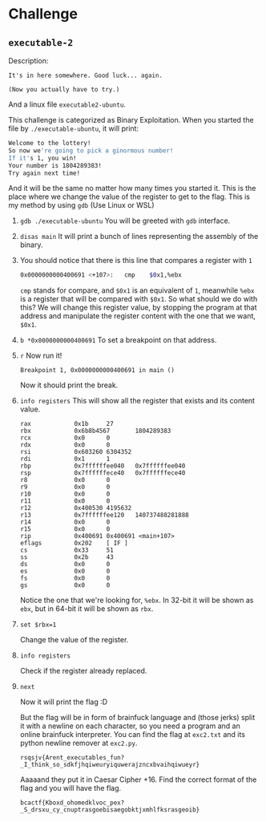 # Challenge
## `executable-2`
Description:
```
It's in here somewhere. Good luck... again.

(Now you actually have to try.)
```
And a linux file `executable2-ubuntu`.

This challenge is categorized as Binary Exploitation. When you started the file by `./executable-ubuntu`, it will print:
```sh
Welcome to the lottery!
So now we're going to pick a ginormous number!
If it's 1, you win!
Your number is 1804289383!
Try again next time!
```
And it will be the same no matter how many times you started it. This is the place where we change the value of the register to get to the flag.
This is my method by using `gdb` (Use Linux or WSL)
1. `gdb ./executable-ubuntu`
    You will be greeted with `gdb` interface.
2. `disas main`
    It will print a bunch of lines representing the assembly of the binary.
3. You should notice that there is this line that compares a register with `1`
    ```sh
    0x0000000000400691 <+107>:   cmp    $0x1,%ebx
    ```
    `cmp` stands for compare, and `$0x1` is an equivalent of `1`, meanwhile `%ebx` is a register that will be compared with `$0x1`. So what should we do with this? We will change this register value, by stopping the program at that address and manipulate the register content with the one that we want, `$0x1`.
4. `b *0x0000000000400691`
    To set a breakpoint on that address.
5. `r`
    Now run it!
    ```
    Breakpoint 1, 0x0000000000400691 in main ()
    ```
    Now it should print the break.
6. `info registers`
    This will show all the register that exists and its content value.
    ```
    rax            0x1b     27
    rbx            0x6b8b4567       1804289383
    rcx            0x0      0
    rdx            0x0      0
    rsi            0x603260 6304352
    rdi            0x1      1
    rbp            0x7ffffffee040   0x7ffffffee040
    rsp            0x7ffffffece40   0x7ffffffece40
    r8             0x0      0
    r9             0x0      0
    r10            0x0      0
    r11            0x0      0
    r12            0x400530 4195632
    r13            0x7ffffffee120   140737488281888
    r14            0x0      0
    r15            0x0      0
    rip            0x400691 0x400691 <main+107>
    eflags         0x202    [ IF ]
    cs             0x33     51
    ss             0x2b     43
    ds             0x0      0
    es             0x0      0
    fs             0x0      0
    gs             0x0      0
    ```
    Notice the one that we're looking for, `%ebx`. In 32-bit it will be shown as `ebx`, but in 64-bit it will be shown as `rbx`.

7. `set $rbx=1`
    
    Change the value of the register.
8. `info registers`
    
    Check if the register already replaced.
9. `next`
    
    Now it will print the flag :D
    
    But the flag will be in form of brainfuck language and (those jerks) split it with a newline on each character, so you need a program and an online brainfuck interpreter. You can find the flag at `exc2.txt` and its python newline remover at `exc2.py`.
    
    `rsqsjv{Arent_executables_fun?_I_think_so_sdkfjhqiweuryiquwerajzncxbvaihqiwueyr}`
    
    Aaaaand they put it in Caesar Cipher +16. Find the correct format of the flag and you will have the flag.
    
    `bcactf{Kboxd_ohomedklvoc_pex?_S_drsxu_cy_cnuptrasgoebisaegobktjxmhlfksrasgeoib}`
